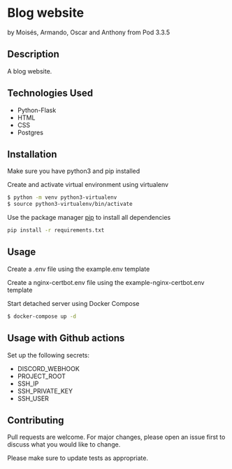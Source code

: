 # Blog website
by Moisés, Armando, Oscar and Anthony from Pod 3.3.5


## Description

A blog website.


## Technologies Used

- Python-Flask
- HTML
- CSS
- Postgres

## Installation

Make sure you have python3 and pip installed


Create and activate virtual environment using virtualenv
```bash
$ python -m venv python3-virtualenv
$ source python3-virtualenv/bin/activate
```

Use the package manager [pip](https://pip.pypa.io/en/stable/) to install all dependencies

```bash
pip install -r requirements.txt
```

## Usage

Create a .env file using the example.env template

Create a nginx-certbot.env file using the example-nginx-certbot.env template


Start detached server using Docker Compose
```bash
$ docker-compose up -d
```

## Usage with Github actions

Set up the following secrets:
- DISCORD_WEBHOOK
- PROJECT_ROOT
- SSH_IP
- SSH_PRIVATE_KEY
- SSH_USER


## Contributing
Pull requests are welcome. For major changes, please open an issue first to discuss what you would like to change.

Please make sure to update tests as appropriate.
